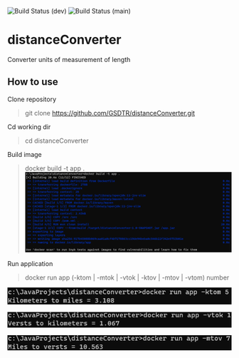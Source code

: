![Build Status](https://github.com/GSDTR/distanceConverter/actions/workflows/main.yml/badge.svg?branch=develop) (dev)
![Build Status](https://github.com/GSDTR/distanceConverter/actions/workflows/main.yml/badge.svg?branch=main) (main)
# distanceConverter
Converter units of measurement of length
## How to use
Clone repository
> git clone https://github.com/GSDTR/distanceConverter.git
> 
Cd working dir
> cd distanceConverter

Build image
> docker build -t app .
![docker build](pictures/build.png)

Run application
> docker run app (-ktom | -mtok | -vtok | -ktov | -mtov | -vtom) number

![run app 1 cf](pictures/run_ktom.png)

![run app 2 fc](pictures/run_vtok.png)

![run app 3 ck](pictures/run_mtov.png)
